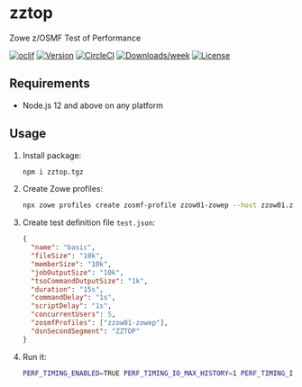 zztop
=====

Zowe z/OSMF Test of Performance

[![oclif](https://img.shields.io/badge/cli-oclif-brightgreen.svg)](https://oclif.io)
[![Version](https://img.shields.io/npm/v/zztop.svg)](https://npmjs.org/package/zztop)
[![CircleCI](https://circleci.com/gh/plavjanik/zowe-zosmf-perftest-driver/tree/master.svg?style=shield)](https://circleci.com/gh/plavjanik/zowe-zosmf-perftest-driver/tree/master)
[![Downloads/week](https://img.shields.io/npm/dw/zztop.svg)](https://npmjs.org/package/zztop)
[![License](https://img.shields.io/npm/l/zztop.svg)](https://github.com/plavjanik/zowe-zosmf-perftest-driver/blob/master/package.json)

## Requirements

- Node.js 12 and above on any platform 

## Usage

1. Install package:

    ```bash
    npm i zztop.tgz
    ```

2. Create Zowe profiles:

    ```bash
    npx zowe profiles create zosmf-profile zzow01-zowep --host zzow01.zowe.marist.cloud --port 10443 --user userid --pass "passwd" --reject-unauthorized false --overwrite
    ```

3. Create test definition file `test.json`:

    ```json
    {
      "name": "basic",
      "fileSize": "10k",
      "memberSize": "10k",
      "jobOutputSize": "10k",
      "tsoCommandOutputSize": "1k",
      "duration": "15s",
      "commandDelay": "1s",
      "scriptDelay": "1s",
      "concurrentUsers": 5,
      "zosmfProfiles": ["zzow01-zowep"],
      "dsnSecondSegment": "ZZTOP"
    }
    ```

4. Run it:

    ```bash
    PERF_TIMING_ENABLED=TRUE PERF_TIMING_IO_MAX_HISTORY=1 PERF_TIMING_IO_SAVE_DIR=. npx zztop test.json
    ```
